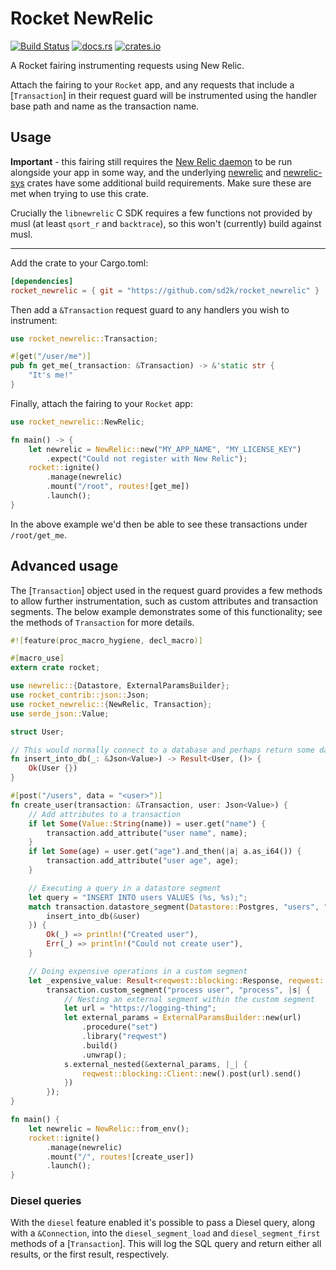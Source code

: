 # Rocket NewRelic

[![Build Status](https://travis-ci.org/sd2k/rocket_newrelic.svg?branch=master)](https://travis-ci.org/sd2k/rocket_newrelic)
[![docs.rs](https://docs.rs/rocket_newrelic/badge.svg)](https://docs.rs/rocket_newrelic)
[![crates.io](https://img.shields.io/crates/v/rocket_newrelic.svg)](https://crates.io/crates/rocket_newrelic)


A Rocket fairing instrumenting requests using New Relic.

Attach the fairing to your `Rocket` app, and any requests that include
a [`Transaction`] in their request guard will be instrumented using
the handler base path and name as the transaction name.

## Usage

**Important** - this fairing still requires the [New Relic daemon] to be run
alongside your app in some way, and the underlying [newrelic] and
[newrelic-sys] crates have some additional build requirements. Make sure these
are met when trying to use this crate.

Crucially the `libnewrelic` C SDK requires a few functions not provided by musl
(at least `qsort_r` and `backtrace`), so this won't (currently) build against
musl.

---

Add the crate to your Cargo.toml:

```toml
[dependencies]
rocket_newrelic = { git = "https://github.com/sd2k/rocket_newrelic" }
```

Then add a `&Transaction` request guard to any handlers you
wish to instrument:

```rust
use rocket_newrelic::Transaction;

#[get("/user/me")]
pub fn get_me(_transaction: &Transaction) -> &'static str {
    "It's me!"
}
```

Finally, attach the fairing to your `Rocket` app:

```rust
use rocket_newrelic::NewRelic;

fn main() -> {
    let newrelic = NewRelic::new("MY_APP_NAME", "MY_LICENSE_KEY")
        .expect("Could not register with New Relic");
    rocket::ignite()
        .manage(newrelic)
        .mount("/root", routes![get_me])
        .launch();
}
```

In the above example we'd then be able to see these transactions under
`/root/get_me`.

## Advanced usage

The [`Transaction`] object used in the request guard provides a few methods
to allow further instrumentation, such as custom attributes and transaction
segments. The below example demonstrates some of this functionality; see the
methods of `Transaction` for more details.

```rust
#![feature(proc_macro_hygiene, decl_macro)]

#[macro_use]
extern crate rocket;

use newrelic::{Datastore, ExternalParamsBuilder};
use rocket_contrib::json::Json;
use rocket_newrelic::{NewRelic, Transaction};
use serde_json::Value;

struct User;

// This would normally connect to a database and perhaps return some data.
fn insert_into_db(_: &Json<Value>) -> Result<User, ()> {
    Ok(User {})
}

#[post("/users", data = "<user>")]
fn create_user(transaction: &Transaction, user: Json<Value>) {
    // Add attributes to a transaction
    if let Some(Value::String(name)) = user.get("name") {
        transaction.add_attribute("user name", name);
    }
    if let Some(age) = user.get("age").and_then(|a| a.as_i64()) {
        transaction.add_attribute("user age", age);
    }

    // Executing a query in a datastore segment
    let query = "INSERT INTO users VALUES (%s, %s);";
    match transaction.datastore_segment(Datastore::Postgres, "users", "insert", query, |_| {
        insert_into_db(&user)
    }) {
        Ok(_) => println!("Created user"),
        Err(_) => println!("Could not create user"),
    }

    // Doing expensive operations in a custom segment
    let _expensive_value: Result<reqwest::blocking::Response, reqwest::Error> =
        transaction.custom_segment("process user", "process", |s| {
            // Nesting an external segment within the custom segment
            let url = "https://logging-thing";
            let external_params = ExternalParamsBuilder::new(url)
                .procedure("set")
                .library("reqwest")
                .build()
                .unwrap();
            s.external_nested(&external_params, |_| {
                reqwest::blocking::Client::new().post(url).send()
            })
        });
}

fn main() {
    let newrelic = NewRelic::from_env();
    rocket::ignite()
        .manage(newrelic)
        .mount("/", routes![create_user])
        .launch();
}
```

### Diesel queries

With the `diesel` feature enabled it's possible to pass a Diesel query,
along with a `&Connection`, into the `diesel_segment_load` and
`diesel_segment_first` methods of a [`Transaction`]. This will log the SQL query
and return either all results, or the first result, respectively.

[Rocket]: rocket::Rocket
[Transaction]: crate::Transaction
[newrelic]: https://github.com/sd2k/newrelic
[newrelic-sys]: https://github.com/sd2k/newrelic-sys
[New Relic daemon]: https://docs.newrelic.com/docs/agents/c-sdk/get-started/introduction-c-sdk#architecture
